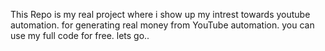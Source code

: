 This Repo is my real project where i show up my intrest towards youtube automation. for generating real money from YouTube automation. you can use my full code for free. lets go..
